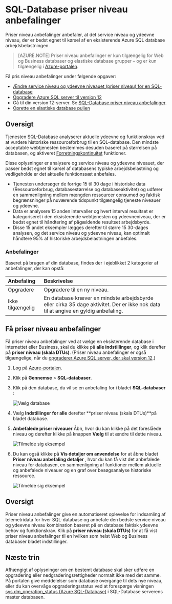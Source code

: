 <properties 
   pageTitle="Priser niveau anbefalinger til Azure SQL-Database" 
   description="Når du ændrer priser er niveauer i portalen Azure, priser niveau anbefalinger, forudsat at anbefalet det niveau, der er bedst egnet til kørsel af en eksisterende Azure SQL Database arbejdsbelastningen. Priser niveauer beskriver service niveau og ydeevne niveauet for en SQL-database." 
   services="sql-database" 
   documentationCenter="" 
   authors="stevestein" 
   manager="jhubbard" 
   editor="monicar"/>

<tags
   ms.service="sql-database"
   ms.devlang="na"
   ms.topic="article"
   ms.tgt_pltfrm="na"
   ms.workload="data-management" 
   ms.date="08/08/2016"
   ms.author="sstein"/>

# <a name="sql-database-pricing-tier-recommendations"></a>SQL-Database priser niveau anbefalinger

 Priser niveau anbefalinger anbefaler, at det service niveau og ydeevne niveau, der er bedst egnet til kørsel af en eksisterende Azure SQL database arbejdsbelastningen.

> [AZURE.NOTE] Priser niveau anbefalinger er kun tilgængelig for Web og Business databaser og elastiske database grupper – og er kun tilgængelig i [Azure-portalen](https://portal.azure.com/).


Få pris niveau anbefalinger under følgende opgaver:

- [Ændre service niveau og ydeevne niveauet (priser niveau) for en SQL-database](sql-database-scale-up.md)
- [Opgradere Azure SQL server til version 12](sql-database-upgrade-server-portal.md)
- Gå til din version 12-server. Se [SQL-Database priser niveau anbefalinger](sql-database-service-tier-advisor.md).
- [Oprette en elastiske database puljen](sql-database-elastic-pool.md#elastic-database-pool-pricing-tier-recommendations)





## <a name="overview"></a>Oversigt

Tjenesten SQL-Database analyserer aktuelle ydeevne og funktionskrav ved at vurdere historiske ressourceforbrug til en SQL-database. Den mindste acceptable webtjenesten bestemmes desuden baseret på størrelsen på databasen, og aktiveret [Forretningskontinuitet](sql-database-business-continuity.md) funktioner. 

Disse oplysninger er analysere og service niveau og ydeevne niveauet, der passer bedst egnet til kørsel af databasens typiske arbejdsbelastning og vedligeholde er det aktuelle funktionssæt anbefales.

- Tjenesten undersøger de forrige 15 til 30 dage i historiske data (Ressourceforbrug, databasestørrelse og databaseaktivitet) og udfører en sammenligning mellem mængden ressourcer consumed og faktisk begrænsninger på nuværende tidspunkt tilgængelig tjeneste niveauer og ydeevne.
- Data er analysere 15 anden intervaller og hvert interval resultset er kategoriseret i den eksisterende webtjenesten og ydeevneniveau, der er bedst egnet til håndtering af pågældende resultset arbejdsbyrde.
- Disse 15 andet eksempler lægges derefter til større 15 30-dages analysen, og det service niveau og ydeevne niveau, kan optimalt håndtere 95% af historiske arbejdsbelastningen anbefales.

### <a name="recommendations"></a>Anbefalinger

Baseret på brugen af din database, findes der i øjeblikket 2 kategorier af anbefalinger, der kan opstå:


| Anbefaling | Beskrivelse |
| :--- | :--- |
| Opgradere | Opgradere til en ny niveau. |
| Ikke tilgængelig | En database kræver en mindste arbejdsbyrde eller cirka 35 dage aktivitet. Der er ikke nok data til at angive en gyldig anbefaling. |

## <a name="getting-pricing-tier-recommendations"></a>Få priser niveau anbefalinger

Få priser niveau anbefalinger ved at vælge en eksisterende database i internettet eller Business, skal du klikke på **alle indstillinger**, og klik derefter på **priser niveau (skala DTUs)**. (Priser niveau anbefalinger er også tilgængelige, når du [opgraderer Azure SQL server, der skal version 12](sql-database-upgrade-server-portal.md).)

1. Log på [Azure-portalen](https://portal.azure.com/).
2. Klik på **Gennemse** > **SQL-databaser**.
4. Klik på den database, du vil se en anbefaling for i bladet **SQL-databaser** :

    ![Vælg database][1]

5. Vælg **Indstillinger for alle** derefter **priser niveau (skala DTUs)**på bladet database.


7. **Anbefalede priser niveauer** Åbn, hvor du kan klikke på det foreslåede niveau og derefter klikke på knappen **Vælg** til at ændre til dette niveau.

    ![Tilmelde sig eksempel][4]

8. Du kan også klikke på **Vis detaljer om anvendelse** for at åbne bladet **Priser niveau anbefaling detaljer** , hvor du kan få vist det anbefalede niveau for databasen, en sammenligning af funktioner mellem aktuelle og anbefalede niveauer og en graf over besøgsanalyse historiske ressource.

    ![Tilmelde sig eksempel][5]



## <a name="summary"></a>Oversigt

Priser niveau anbefalinger give en automatiseret oplevelse for indsamling af telemetridata for hver SQL-database og anbefale den bedste service niveau og ydeevne niveau kombination baseret på en database faktisk ydeevne behov og funktionskrav. Klik på **priser niveau (skala DTUs)** for at få vist priser niveau anbefalinger til en hvilken som helst Web og Business databaser bladet indstillinger.



## <a name="next-steps"></a>Næste trin

Afhængigt af oplysninger om en bestemt database skal sker udføre en opgradering eller nedgraderingsrettigheder normalt ikke med det samme. På portalen give meddelelser som database overgange til dets nye niveau, eller du kan overvåge opgraderingsstatus ved at forespørge visningen [sys.dm_operation_status (Azure SQL-Database)](https://msdn.microsoft.com/library/dn270022.aspx) i SQL-Database serverens master databasen.


<!--Image references-->
[1]: ./media/sql-database-service-tier-advisor/select-database.png
[4]: ./media/sql-database-service-tier-advisor/choose-pricing-tier.png
[5]: ./media/sql-database-service-tier-advisor/usage-details.png


 
